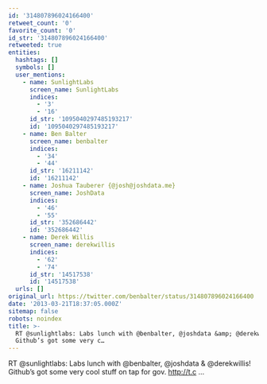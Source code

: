 ```yaml
---
id: '314807896024166400'
retweet_count: '0'
favorite_count: '0'
id_str: '314807896024166400'
retweeted: true
entities:
  hashtags: []
  symbols: []
  user_mentions:
    - name: SunlightLabs
      screen_name: SunlightLabs
      indices:
        - '3'
        - '16'
      id_str: '1095040297485193217'
      id: '1095040297485193217'
    - name: Ben Balter
      screen_name: benbalter
      indices:
        - '34'
        - '44'
      id_str: '16211142'
      id: '16211142'
    - name: Joshua Tauberer {@josh@joshdata.me}
      screen_name: JoshData
      indices:
        - '46'
        - '55'
      id_str: '352686442'
      id: '352686442'
    - name: Derek Willis
      screen_name: derekwillis
      indices:
        - '62'
        - '74'
      id_str: '14517538'
      id: '14517538'
  urls: []
original_url: https://twitter.com/benbalter/status/314807896024166400
date: '2013-03-21T18:37:05.000Z'
sitemap: false
robots: noindex
title: >-
  RT @sunlightlabs: Labs lunch with @benbalter, @joshdata &amp; @derekwillis!
  Github’s got some very c…
---
```


RT @sunlightlabs: Labs lunch with @benbalter, @joshdata &amp; @derekwillis! Github’s got some very cool stuff on tap for gov. http://t.c ...